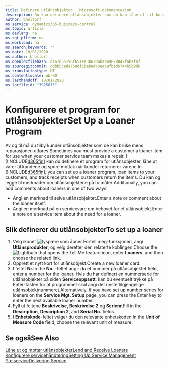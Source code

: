 ```yaml
---
title: Definere utlånsobjekter | Microsoft-dokumentasjon
description: Du kan definere utlånsobjekter som du kan låne ut til kunder for å erstatte servicevarer mens de får service.
author: bholtorf
ms.service: dynamics365-business-central
ms.topic: article
ms.devlang: na
ms.tgt_pltfrm: na
ms.workload: na
ms.search.keywords: ''
ms.date: 10/01/2020
ms.author: bholtorf
ms.openlocfilehash: d167d55196f651ea3b6286ba969829042fabefaf
ms.sourcegitcommit: ddbb5cede750df1baba4b3eab8fbed6744b5b9d6
ms.translationtype: HT
ms.contentlocale: nb-NO
ms.lasthandoff: 10/01/2020
ms.locfileid: "3925875"
---
```

# <a name="set-up-a-loaner-program"></a><span data-ttu-id="b4c2c-103">Konfigurere et program for utlånsobjekter</span><span class="sxs-lookup"><span data-stu-id="b4c2c-103">Set Up a Loaner Program</span></span>
<span data-ttu-id="b4c2c-104">Av og til må du tilby kunder utlånsobjekter som de kan bruke mens reparasjonen utføres.</span><span class="sxs-lookup"><span data-stu-id="b4c2c-104">Sometimes you must provide a customer a loaner item for use when your customer service team makes a repair.</span></span> <span data-ttu-id="b4c2c-105">I [!INCLUDE[d365fin](includes/d365fin_md.md)] kan du definere et program for utlånsobjekter, låne ut varer til kundene og spore mottak når kunder returnerer varene.</span><span class="sxs-lookup"><span data-stu-id="b4c2c-105">In [!INCLUDE[d365fin](includes/d365fin_md.md)], you can set up a loaner program, loan items to your customers, and track receipts when customers return the items.</span></span> <span data-ttu-id="b4c2c-106">Du kan og legge til merknader om utlånsobjektene på to måter:</span><span class="sxs-lookup"><span data-stu-id="b4c2c-106">Additionally, you can add comments about loaners in one of two ways:</span></span>  
  
* <span data-ttu-id="b4c2c-107">Angi en merknad til selve utlånsobjektet.</span><span class="sxs-lookup"><span data-stu-id="b4c2c-107">Enter a note or comment about the loaner itself.</span></span>  
* <span data-ttu-id="b4c2c-108">Angi en merknad på en servicevare om behovet for et utlånsobjekt.</span><span class="sxs-lookup"><span data-stu-id="b4c2c-108">Enter a note on a service item about the need for a loaner.</span></span>  

## <a name="to-set-up-a-loaner"></a><span data-ttu-id="b4c2c-109">Slik definerer du utlånsobjekter</span><span class="sxs-lookup"><span data-stu-id="b4c2c-109">To set up a loaner</span></span>  
1. <span data-ttu-id="b4c2c-110">Velg ikonet ![lyspære som åpner Fortell meg-funksjonen](media/ui-search/search_small.png "Fortell hva du vil gjøre"), angi **Utlånsprodukter**, og velg deretter den relaterte koblingen.</span><span class="sxs-lookup"><span data-stu-id="b4c2c-110">Choose the ![Lightbulb that opens the Tell Me feature](media/ui-search/search_small.png "Tell me what you want to do") icon, enter **Loaners**, and then choose the related link.</span></span>  
2. <span data-ttu-id="b4c2c-111">Opprett et nytt kort for utlånsobjekt.</span><span class="sxs-lookup"><span data-stu-id="b4c2c-111">Create a new loaner card.</span></span> 
3. <span data-ttu-id="b4c2c-112">I feltet **Nr.**</span><span class="sxs-lookup"><span data-stu-id="b4c2c-112">In the **No.**</span></span> <span data-ttu-id="b4c2c-113">-feltet angir du et nummer på utlånsobjektet.</span><span class="sxs-lookup"><span data-stu-id="b4c2c-113">field, enter a number for the loaner.</span></span> <span data-ttu-id="b4c2c-114">Hvis du har definert en nummerserie for utlånsobjekter på siden **Serviceoppsett**, kan du eventuelt trykke på Enter-tasten for at programmet skal angi det neste tilgjengelige utlånsobjektnummeret.</span><span class="sxs-lookup"><span data-stu-id="b4c2c-114">Alternatively, if you have set up number series for loaners on the **Service Mgt. Setup** page, you can press the Enter key to enter the next available loaner number.</span></span>  
4. <span data-ttu-id="b4c2c-115">Fyll ut feltene **Beskrivelse**, **Beskrivelse 2** og **Serienr**.</span><span class="sxs-lookup"><span data-stu-id="b4c2c-115">Fill in the **Description**, **Description 2**, and **Serial No.** fields.</span></span>  
5. <span data-ttu-id="b4c2c-116">I **Enhetskode**-feltet velger du den relevante enhetskoden.</span><span class="sxs-lookup"><span data-stu-id="b4c2c-116">In the **Unit of Measure Code** field, choose the relevant unit of measure.</span></span>  
  
## <a name="see-also"></a><span data-ttu-id="b4c2c-117">Se også</span><span class="sxs-lookup"><span data-stu-id="b4c2c-117">See Also</span></span>
[<span data-ttu-id="b4c2c-118">Låne ut og mottar utlånsobjekter</span><span class="sxs-lookup"><span data-stu-id="b4c2c-118">Lend and Receive Loaners</span></span>](service-how-to-lend-receive-loaners.md)  
[<span data-ttu-id="b4c2c-119">Konfigurere servicehåndtering</span><span class="sxs-lookup"><span data-stu-id="b4c2c-119">Setting Up Service Management</span></span>](service-setup-service.md)  
[<span data-ttu-id="b4c2c-120">Yte service</span><span class="sxs-lookup"><span data-stu-id="b4c2c-120">Delivering Service</span></span>](service-deliver-service.md)  

